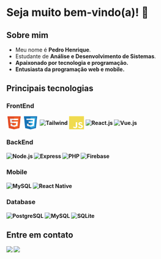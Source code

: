 # Seja muito bem-vindo(a)! 👋

<div>
  <h2>Sobre mim</h2>
  <ul>
    <li>Meu nome é <b>Pedro Henrique</b>.</li>
  	<li>Estudante de <b>Análise e Desenvolvimento de Sistemas</b>.</li>
  	<li><b>Apaixonado por <b>tecnologia e programação</b>.</li>
  	<li><b>Entusiasta da programação web e mobile.</b></li>
  </ul>
</div>

<div>
    <h2>Principais tecnologias</h2>
    <h3>FrontEnd</h3>
    <img align="center" alt="HTML" height="35" width="40" src="https://raw.githubusercontent.com/devicons/devicon/master/icons/html5/html5-original.svg" />
    <img align="center" alt="CSS" height="35" width="40" src="https://raw.githubusercontent.com/devicons/devicon/master/icons/css3/css3-original.svg" />
    <img align="center" alt="Tailwind" height="50" width="40" src="https://cdn.jsdelivr.net/gh/devicons/devicon/icons/tailwindcss/tailwindcss-plain.svg" />
    <img align="center" alt="JavaScript" height="35" width="40" src="https://raw.githubusercontent.com/devicons/devicon/master/icons/javascript/javascript-plain.svg" />
    <img align="center" alt="React.js" height="40" width="40" src="https://cdn.jsdelivr.net/gh/devicons/devicon/icons/react/react-original.svg" />
    <img align="center" alt="Vue.js" height="40" width="40" src="https://cdn.jsdelivr.net/gh/devicons/devicon/icons/vuejs/vuejs-original.svg" />
    <br>
    <h3>BackEnd</h3>
    <img align="center" alt="Node.js" height="35" width="40" src="https://cdn.jsdelivr.net/gh/devicons/devicon/icons/nodejs/nodejs-original.svg" />
    <img align="center" alt="Express" height="40" width="40" src="https://cdn.jsdelivr.net/gh/devicons/devicon/icons/express/express-original.svg" />
    <img align="center" alt="PHP" height="40" width="40" src="https://cdn.jsdelivr.net/gh/devicons/devicon/icons/php/php-original.svg" />
    <img align="center" alt="Firebase" height="40" width="40" src="https://cdn.jsdelivr.net/gh/devicons/devicon/icons/firebase/firebase-plain.svg" />
    <br>
    <h3>Mobile</h3>
    <img align="center" alt="MySQL" height="40" width="40" src="https://cdn.jsdelivr.net/gh/devicons/devicon/icons/kotlin/kotlin-original.svg" />
    <img align="center" alt="React Native" height="40" width="40" src="https://cdn.jsdelivr.net/gh/devicons/devicon/icons/react/react-original.svg" />
    <br>
    <h3>Database</h3>
    <img align="center" alt="PostgreSQL" height="35" width="40" src="https://cdn.jsdelivr.net/gh/devicons/devicon/icons/postgresql/postgresql-original.svg" />
    <img align="center" alt="MySQL" height="40" width="40" src="https://cdn.jsdelivr.net/gh/devicons/devicon/icons/mysql/mysql-original.svg" />
    <img align="center" alt="SQLite" height="35" width="35" src="https://cdn.jsdelivr.net/gh/devicons/devicon/icons/sqlite/sqlite-original.svg" />
</div>

<div>
    <h2>Entre em contato</h2>
    <a href = "mailto:pedrohenriquemiquelimdasilva@gmail.com"><img src="https://img.shields.io/badge/-Gmail-%23333?style=for-the-badge&logo=gmail&logoColor=white" target="_blank"></a>
    <a href="https://www.linkedin.com/in/pedro-mequelim/" target="_blank"><img src="https://img.shields.io/badge/-LinkedIn-%230077B5?style=for-the-badge&logo=linkedin&logoColor=white" target="_blank"></a>
</div>
